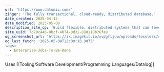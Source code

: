 ```yaml
---
url: 'https://www.datomic.com/'
zinger: 'The fully transactional, cloud-ready, distributed database.'
date_created: 2025-04-12
date_modified: 2025-05-08
description_site_cp: 'Build flexible, distributed systems that can leverage the entire history of your critical data, not just the most current state. Build them on your existing infrastructure or jump straight to the cloud.'
site_uuid: 7d79c446-8bcf-4b74-8d32-888118b76fa9
og_screenshot_url: 'https://ik.imagekit.io/xvpgfijuw/uploads/lossless/screenshots/20250529_Datomic_og_screenshot.jpeg'
og_last_fetch: '2025-05-08T12:09:18.907Z'
tags:
  - Enterprise-Jobs-To-Be-Done
---
```


Uses [[Tooling/Software Development/Programming Languages/Datalog]]